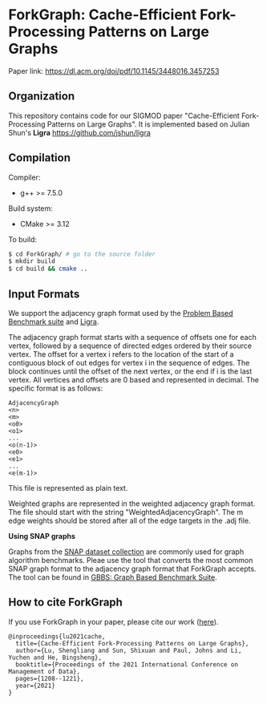 # ForkGraph: Cache-Efficient Fork-Processing Patterns on Large Graphs

Paper link:
https://dl.acm.org/doi/pdf/10.1145/3448016.3457253

Organization
--------

This repository contains code for our SIGMOD paper "Cache-Efficient Fork-Processing Patterns on Large Graphs". It is implemented based on Julian Shun's **Ligra** https://github.com/jshun/ligra


Compilation
--------

Compiler:
* g++ >= 7.5.0


Build system:
* CMake >= 3.12


To build:
```sh
$ cd ForkGraph/ # go to the source folder
$ mkdir build
$ cd build && cmake ..
```


Input Formats
-----------
We support the adjacency graph format used by the [Problem Based Benchmark suite](http://www.cs.cmu.edu/~pbbs/benchmarks/graphIO.html) and [Ligra](https://github.com/jshun/ligra).

The adjacency graph format starts with a sequence of offsets one for each vertex, followed by a sequence of directed edges ordered by their source vertex. The offset for a vertex i refers to the location of the start of a contiguous block of out edges for vertex i in the sequence of edges. The block continues until the offset of the next vertex, or the end if i is the last vertex. All vertices and offsets are 0 based and represented in decimal. The specific format is as follows:

```
AdjacencyGraph
<n>
<m>
<o0>
<o1>
...
<o(n-1)>
<e0>
<e1>
...
<e(m-1)>
```

This file is represented as plain text.

Weighted graphs are represented in the weighted adjacency graph format. The file should start with the string "WeightedAdjacencyGraph". The m edge weights should be stored after all of the edge targets in the .adj file.

**Using SNAP graphs**

Graphs from the [SNAP dataset collection](https://snap.stanford.edu/data/index.html) are commonly used for graph algorithm benchmarks. Pleae use the tool that converts the most common SNAP graph format to the adjacency graph format that ForkGraph accepts. The tool can be found in [GBBS: Graph Based Benchmark Suite](https://github.com/ParAlg/gbbs).

## How to cite ForkGraph
If you use ForkGraph in your paper, please cite our work ([here](https://dl.acm.org/doi/pdf/10.1145/3448016.3457253)).

```
@inproceedings{lu2021cache,
  title={Cache-Efficient Fork-Processing Patterns on Large Graphs},
  author={Lu, Shengliang and Sun, Shixuan and Paul, Johns and Li, Yuchen and He, Bingsheng},
  booktitle={Proceedings of the 2021 International Conference on Management of Data},
  pages={1208--1221},
  year={2021}
}
```
